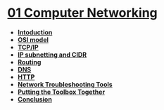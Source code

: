 # [01 Computer Networking](/MAIN/01%20Computer%20Networking)
- **[Intoduction](/MAIN/01%20Computer%20Networking/01%20Introduction.md)**
- **[OSI model](/MAIN/01%20Computer%20Networking/02%20OSI%20Model.md)**
- **[TCP/IP](/MAIN/01%20Computer%20Networking/03%20TCP_IP.md)**
- **[IP subnetting and CIDR](/MAIN/01%20Computer%20Networking/04%20IP%20subnetting%20and%20CIDR.md)**
- **[Routing](/MAIN/01%20Computer%20Networking/05%20Routing.md)**
- **[DNS](/MAIN/01%20Computer%20Networking/06%20DNS.md)**
- **[HTTP]()**
- **[Network Troubleshooting Tools]()**
- **[Putting the Toolbox Together]()**
- **[Conclusion]()**